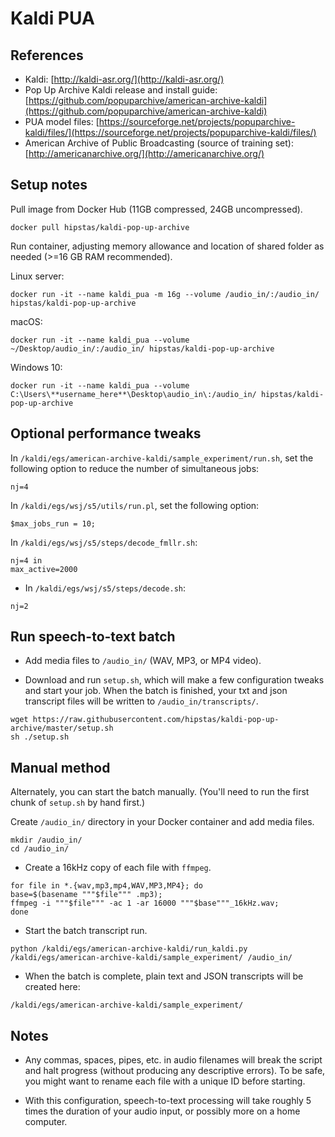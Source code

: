 # Kaldi PUA

## References
  - Kaldi: [http://kaldi-asr.org/](http://kaldi-asr.org/)
  - Pop Up Archive Kaldi release and install guide: [https://github.com/popuparchive/american-archive-kaldi](https://github.com/popuparchive/american-archive-kaldi)
  - PUA model files: [https://sourceforge.net/projects/popuparchive-kaldi/files/](https://sourceforge.net/projects/popuparchive-kaldi/files/)
  - American Archive of Public Broadcasting (source of training set): [http://americanarchive.org/](http://americanarchive.org/)

## Setup notes

Pull image from Docker Hub (11GB compressed, 24GB uncompressed).

```
docker pull hipstas/kaldi-pop-up-archive
```

Run container, adjusting memory allowance and location of shared folder as needed (>=16 GB RAM recommended).

Linux server:

```
docker run -it --name kaldi_pua -m 16g --volume /audio_in/:/audio_in/ hipstas/kaldi-pop-up-archive
```

macOS:

```
docker run -it --name kaldi_pua --volume ~/Desktop/audio_in/:/audio_in/ hipstas/kaldi-pop-up-archive
```

Windows 10:

```
docker run -it --name kaldi_pua --volume C:\Users\**username_here**\Desktop\audio_in\:/audio_in/ hipstas/kaldi-pop-up-archive
```


## Optional performance tweaks

In `/kaldi/egs/american-archive-kaldi/sample_experiment/run.sh`, set the following option to reduce the number of simultaneous jobs:

```
nj=4
```

In `/kaldi/egs/wsj/s5/utils/run.pl`, set the following option:

```
$max_jobs_run = 10;
```

In `/kaldi/egs/wsj/s5/steps/decode_fmllr.sh`:

<!--
`/kaldi/egs/wsj/s5/steps/tandem/decode_fmllr.sh`
-->

```
nj=4 in
max_active=2000
```

- In `/kaldi/egs/wsj/s5/steps/decode.sh`:

```
nj=2
```


## Run speech-to-text batch

- Add media files to `/audio_in/` (WAV, MP3, or MP4 video).

- Download and run `setup.sh`, which will make a few configuration tweaks and start your job. When the batch is finished, your txt and json transcript files will be written to `/audio_in/transcripts/`.

```
wget https://raw.githubusercontent.com/hipstas/kaldi-pop-up-archive/master/setup.sh
sh ./setup.sh
```


## Manual method

Alternately, you can start the batch manually. (You'll need to run the first chunk of `setup.sh` by hand first.)

Create `/audio_in/` directory in your Docker container and add media files.

```
mkdir /audio_in/
cd /audio_in/
```

- Create a 16kHz copy of each file with `ffmpeg`.

```
for file in *.{wav,mp3,mp4,WAV,MP3,MP4}; do
base=$(basename """$file""" .mp3);
ffmpeg -i """$file""" -ac 1 -ar 16000 """$base"""_16kHz.wav;
done
```

- Start the batch transcript run.

```
python /kaldi/egs/american-archive-kaldi/run_kaldi.py /kaldi/egs/american-archive-kaldi/sample_experiment/ /audio_in/
```

- When the batch is complete, plain text and JSON transcripts will be created here:

```
/kaldi/egs/american-archive-kaldi/sample_experiment/
```

## Notes

- Any commas, spaces, pipes, etc. in audio filenames will break the script and halt progress (without producing any descriptive errors). To be safe, you might want to rename each file with a unique ID before starting.

- With this configuration, speech-to-text processing will take roughly 5 times the duration of your audio input, or possibly more on a home computer.
